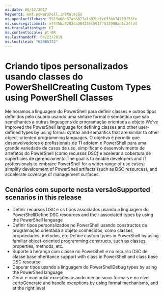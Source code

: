 ```yaml
---
ms.date: 06/12/2017
keywords: wmf,powershell,instalação
ms.openlocfilehash: 5919a68c87ae8827a1b97befc653bb74713f33fe
ms.sourcegitcommit: e7445ba8203da304286c591ff513900ad1c244a4
ms.translationtype: HT
ms.contentlocale: pt-BR
ms.lasthandoff: 04/23/2019
ms.locfileid: "62085772"
---
```

# <a name="creating-custom-types-using-powershell-classes"></a><span data-ttu-id="4137e-102">Criando tipos personalizados usando classes do PowerShell</span><span class="sxs-lookup"><span data-stu-id="4137e-102">Creating Custom Types using PowerShell Classes</span></span>

<span data-ttu-id="4137e-103">Melhoramos a linguagem do PowerShell para definir classes e outros tipos definidos pelo usuário usando uma sintaxe formal e semântica que são semelhantes a outras linguagens de programação orientada a objeto.</span><span class="sxs-lookup"><span data-stu-id="4137e-103">We’ve improved the PowerShell language for defining classes and other user-defined types by using formal syntax and semantics that are similar to other object-oriented programming languages.</span></span> <span data-ttu-id="4137e-104">O objetivo é permitir que desenvolvedores e profissionais de TI adotem o PowerShell para uma grande variedade de casos de uso, simplificar o desenvolvimento de artefatos do PowerShell (como recursos DSC) e acelerar a cobertura de superfícies de gerenciamento.</span><span class="sxs-lookup"><span data-stu-id="4137e-104">The goal is to enable developers and IT professionals to embrace PowerShell for a wider range of use cases, simplify development of PowerShell artifacts (such as DSC resources), and accelerate coverage of management surfaces.</span></span>

## <a name="supported-scenarios-in-this-release"></a><span data-ttu-id="4137e-105">Cenários com suporte nesta versão</span><span class="sxs-lookup"><span data-stu-id="4137e-105">Supported scenarios in this release</span></span>

-   <span data-ttu-id="4137e-106">Definir recursos DSC e os tipos associados usando a linguagem do PowerShell</span><span class="sxs-lookup"><span data-stu-id="4137e-106">Define DSC resources and their associated types by using the PowerShell language</span></span>
-   <span data-ttu-id="4137e-107">Definir tipos personalizados no PowerShell usando constructos de programação orientada a objeto conhecidos, como classes, propriedades, métodos, etc.</span><span class="sxs-lookup"><span data-stu-id="4137e-107">Define custom types in PowerShell by using familiar object-oriented programming constructs, such as classes, properties, methods, etc.</span></span>
-   <span data-ttu-id="4137e-108">Suporte à herança com classe no PowerShell e no recurso DSC de classe base</span><span class="sxs-lookup"><span data-stu-id="4137e-108">Inheritance support with class in PowerShell and class base DSC resource</span></span>
-   <span data-ttu-id="4137e-109">Depurar tipos usando a linguagem do PowerShell</span><span class="sxs-lookup"><span data-stu-id="4137e-109">Debug types by using the PowerShell language</span></span>
-   <span data-ttu-id="4137e-110">Gerar e manipular exceções usando mecanismos formais e no nível certo</span><span class="sxs-lookup"><span data-stu-id="4137e-110">Generate and handle exceptions by using formal mechanisms, and at the right level</span></span>
